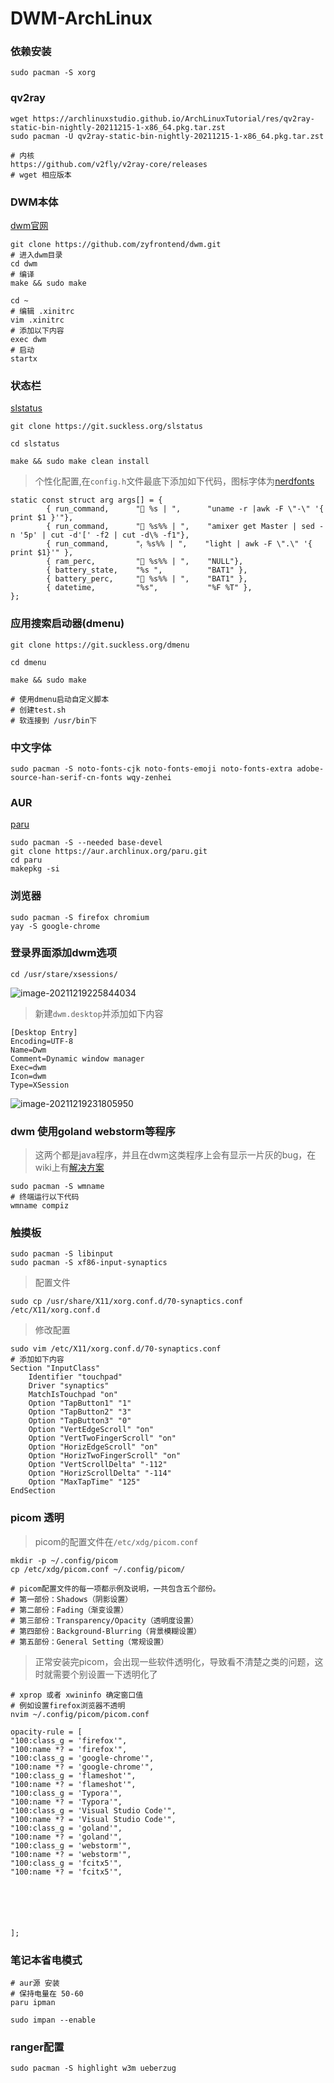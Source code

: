 # DWM-ArchLinux

### 依赖安装

```shell
sudo pacman -S xorg
```

### qv2ray

```shell
wget https://archlinuxstudio.github.io/ArchLinuxTutorial/res/qv2ray-static-bin-nightly-20211215-1-x86_64.pkg.tar.zst
sudo pacman -U qv2ray-static-bin-nightly-20211215-1-x86_64.pkg.tar.zst

# 内核
https://github.com/v2fly/v2ray-core/releases
# wget 相应版本
```



### DWM本体

[dwm官网](https://dwm.suckless.org/)

```shell
git clone https://github.com/zyfrontend/dwm.git
# 进入dwm目录
cd dwm
# 编译
make && sudo make

cd ~
# 编辑 .xinitrc
vim .xinitrc
# 添加以下内容
exec dwm
# 启动
startx
```

### 状态栏

[slstatus](https://tools.suckless.org/slstatus/)

```shell
git clone https://git.suckless.org/slstatus

cd slstatus

make && sudo make clean install
```

> 个性化配置,在`config.h`文件最底下添加如下代码，图标字体为[nerdfonts](https://www.nerdfonts.com/cheat-sheet)

```shell
static const struct arg args[] = {
        { run_command, 		" %s | ",  	"uname -r |awk -F \"-\" '{ print $1 }'"},
        { run_command, 		" %s%% | ", 	"amixer get Master | sed -n '5p' | cut -d'[' -f2 | cut -d\% -f1"},
        { run_command, 		"ﯦ %s%% | ",  	"light | awk -F \".\" '{ print $1}'" },
        { ram_perc, 		" %s%% | ", 	"NULL"},
        { battery_state, 	"%s ",  		"BAT1" },
        { battery_perc, 	" %s%% | ",  	"BAT1" },
        { datetime, 		"%s",           "%F %T" },
};
```



### 应用搜索启动器(dmenu)

```shell
git clone https://git.suckless.org/dmenu

cd dmenu

make && sudo make

# 使用dmenu启动自定义脚本
# 创建test.sh
# 软连接到 /usr/bin下
```

### 中文字体

```shell
sudo pacman -S noto-fonts-cjk noto-fonts-emoji noto-fonts-extra adobe-source-han-serif-cn-fonts wqy-zenhei
```

### AUR

[paru](https://github.com/Morganamilo/paru)

```shell
sudo pacman -S --needed base-devel
git clone https://aur.archlinux.org/paru.git
cd paru
makepkg -si
```

### 浏览器

```shell
sudo pacman -S firefox chromium
yay -S google-chrome
```

### 登录界面添加dwm选项

```shell
cd /usr/stare/xsessions/
```

![image-20211219225844034](https://zyfullstack-images.oss-cn-shanghai.aliyuncs.com/img/image-20211219225844034.png)

> 新建`dwm.desktop`并添加如下内容

```shell
[Desktop Entry]
Encoding=UTF-8
Name=Dwm
Comment=Dynamic window manager
Exec=dwm
Icon=dwm
Type=XSession
```

![image-20211219231805950](https://zyfullstack-images.oss-cn-shanghai.aliyuncs.com/img/image-20211219231805950.png)

### dwm 使用goland webstorm等程序

> 这两个都是java程序，并且在dwm这类程序上会有显示一片灰的bug，在wiki上有[解决方案](https://wiki.archlinux.org/title/Java#Gray_window,_applications_not_resizing_with_WM,_menus_immediately_closing)

```shell
sudo pacman -S wmname
# 终端运行以下代码
wmname compiz
```

### 触摸板

```shell
sudo pacman -S libinput
sudo pacman -S xf86-input-synaptics
```

> 配置文件

```shell
sudo cp /usr/share/X11/xorg.conf.d/70-synaptics.conf /etc/X11/xorg.conf.d
```

> 修改配置

```shell
sudo vim /etc/X11/xorg.conf.d/70-synaptics.conf
# 添加如下内容
Section "InputClass"
	Identifier "touchpad"
	Driver "synaptics"
	MatchIsTouchpad "on"
	Option "TapButton1" "1"
	Option "TapButton2" "3"
	Option "TapButton3" "0"
	Option "VertEdgeScroll" "on"
	Option "VertTwoFingerScroll" "on"
	Option "HorizEdgeScroll" "on"
	Option "HorizTwoFingerScroll" "on"
	Option "VertScrollDelta" "-112"
	Option "HorizScrollDelta" "-114"
	Option "MaxTapTime" "125"
EndSection
```

### picom 透明

> picom的配置文件在`/etc/xdg/picom.conf`

```shell
mkdir -p ~/.config/picom
cp /etc/xdg/picom.conf ~/.config/picom/

# picom配置文件的每一项都示例及说明，一共包含五个部份。
# 第一部份：Shadows（阴影设置）
# 第二部份：Fading（渐变设置）
# 第三部份：Transparency/Opacity（透明度设置）
# 第四部份：Background-Blurring（背景模糊设置）
# 第五部份：General Setting（常规设置）
```

> 正常安装完picom，会出现一些软件透明化，导致看不清楚之类的问题，这时就需要个别设置一下透明化了

```shell
# xprop 或者 xwininfo 确定窗口值
# 例如设置firefox浏览器不透明
nvim ~/.config/picom/picom.conf

opacity-rule = [
"100:class_g = 'firefox'",
"100:name *? = 'firefox'",
"100:class_g = 'google-chrome'",
"100:name *? = 'google-chrome'",
"100:class_g = 'flameshot'",
"100:name *? = 'flameshot'",
"100:class_g = 'Typora'",
"100:name *? = 'Typora'",
"100:class_g = 'Visual Studio Code'",
"100:name *? = 'Visual Studio Code'",
"100:class_g = 'goland'",
"100:name *? = 'goland'",
"100:class_g = 'webstorm'",
"100:name *? = 'webstorm'",
"100:class_g = 'fcitx5'",
"100:name *? = 'fcitx5'",






];
```



### 笔记本省电模式

```shell
# aur源 安装
# 保持电量在 50-60
paru ipman

sudo impan --enable

```



### ranger配置

```shell
sudo pacman -S highlight w3m ueberzug
```

